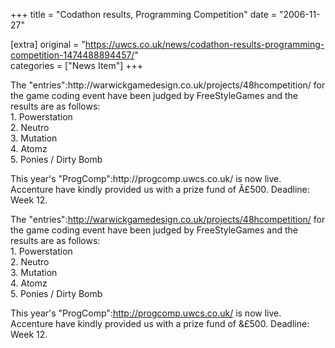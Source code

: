 +++
title = "Codathon results, Programming Competition"
date = "2006-11-27"

[extra]
original = "https://uwcs.co.uk/news/codathon-results-programming-competition-1474488894457/"    
categories = ["News Item"]
+++

<p>The "entries":http://warwickgamedesign.co.uk/projects/48hcompetition/ for the game coding event have been judged by FreeStyleGames and the results are as follows:<br />1. Powerstation<br />2. Neutro<br />3. Mutation<br />4. Atomz<br />5. Ponies / Dirty Bomb</p>

<p>This year's "ProgComp":http://progcomp.uwcs.co.uk/ is now live. Accenture have kindly provided us with a prize fund of Â£500. Deadline: Week 12.</p>

<!-- more -->

The "entries":http://warwickgamedesign.co.uk/projects/48hcompetition/ for the game coding event have been judged by FreeStyleGames and the results are as follows:  
1\. Powerstation  
2\. Neutro  
3\. Mutation  
4\. Atomz  
5\. Ponies / Dirty Bomb

This year's "ProgComp":http://progcomp.uwcs.co.uk/ is now live. Accenture have kindly provided us with a prize fund of &£500. Deadline: Week 12.

